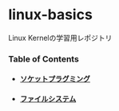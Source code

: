 # linux-basics
Linux Kernelの学習用レポジトリ

### Table of Contents
 - #### [ソケットプラグミング](socket-programming)
 - #### [ファイルシステム](filesystem)
